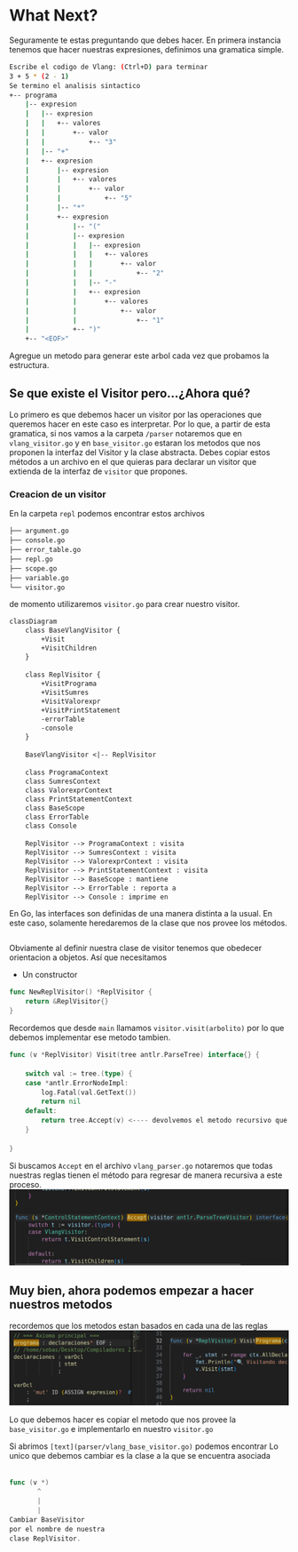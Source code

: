# What Next? 
Seguramente te estas preguntando que debes hacer. 
En primera instancia tenemos que hacer nuestras expresiones, 
definimos una gramatica simple. 

```bash 
Escribe el codigo de Vlang: (Ctrl+D) para terminar
3 + 5 * (2 - 1)
Se termino el analisis sintactico
+-- programa
    |-- expresion
    |   |-- expresion
    |   |   +-- valores
    |   |       +-- valor
    |   |           +-- "3"
    |   |-- "+"
    |   +-- expresion
    |       |-- expresion
    |       |   +-- valores
    |       |       +-- valor
    |       |           +-- "5"
    |       |-- "*"
    |       +-- expresion
    |           |-- "("
    |           |-- expresion
    |           |   |-- expresion
    |           |   |   +-- valores
    |           |   |       +-- valor
    |           |   |           +-- "2"
    |           |   |-- "-"
    |           |   +-- expresion
    |           |       +-- valores
    |           |           +-- valor
    |           |               +-- "1"
    |           +-- ")"
    +-- "<EOF>"
```
Agregue un metodo para generar este arbol cada vez que probamos la estructura.


## Se que existe el Visitor pero...¿Ahora qué? 

Lo primero es que debemos hacer un visitor por las operaciones que queremos hacer
en este caso es interpretar. Por lo que, a partir de esta gramatica, si nos vamos a la carpeta `/parser` notaremos que en `vlang_visitor.go` y en  `base_visitor.go` 
estaran los metodos que nos proponen la interfaz del Visitor y la clase abstracta.
Debes copiar estos métodos a un archivo en el que quieras para declarar un visitor 
que extienda de la interfaz de `visitor` que propones. 

### Creacion de un visitor 
En la carpeta `repl` 
podemos encontrar estos archivos
```Bash 
├── argument.go
├── console.go
├── error_table.go
├── repl.go
├── scope.go
├── variable.go
└── visitor.go
```
de momento utilizaremos `visitor.go` para crear nuestro visitor.  
```mermaid
classDiagram
    class BaseVlangVisitor {
        +Visit
        +VisitChildren
    }

    class ReplVisitor {
        +VisitPrograma
        +VisitSumres
        +VisitValorexpr
        +VisitPrintStatement
        -errorTable
        -console
    }

    BaseVlangVisitor <|-- ReplVisitor

    class ProgramaContext
    class SumresContext
    class ValorexprContext
    class PrintStatementContext
    class BaseScope
    class ErrorTable
    class Console

    ReplVisitor --> ProgramaContext : visita
    ReplVisitor --> SumresContext : visita
    ReplVisitor --> ValorexprContext : visita
    ReplVisitor --> PrintStatementContext : visita
    ReplVisitor --> BaseScope : mantiene
    ReplVisitor --> ErrorTable : reporta a
    ReplVisitor --> Console : imprime en
```

En Go, las interfaces son definidas de una manera distinta a la usual. 
En este caso, solamente heredaremos de la clase que nos provee los métodos. 
```Go 

```
Obviamente al definir nuestra clase de visitor tenemos que obedecer 
orientacion a objetos. Así que necesitamos 
- Un constructor
```Go 
func NewReplVisitor() *ReplVisitor {
	return &ReplVisitor{}
}
```
Recordemos que desde `main` llamamos `visitor.visit(arbolito)`
por lo que debemos implementar ese metodo tambien. 
```Go
func (v *ReplVisitor) Visit(tree antlr.ParseTree) interface{} {

	switch val := tree.(type) { 
	case *antlr.ErrorNodeImpl:
		log.Fatal(val.GetText())
		return nil
	default:
		return tree.Accept(v) <---- devolvemos el metodo recursivo que nos da el arbol
	}

}
```
Si buscamos `Accept` en el archivo `vlang_parser.go` notaremos que 
todas nuestras reglas tienen el método para regresar de manera recursiva a
este proceso. 
![Documentacion](./images/accept)

## Muy bien, ahora podemos empezar a hacer nuestros metodos
recordemos que los metodos estan basados en cada una de las reglas
![Documentacionnew](./images/comparacion)

Lo que debemos hacer es copiar el metodo que nos provee la `base_visitor.go` e implementarlo en nuestro `visitor.go`

Si abrimos `[text](parser/vlang_base_visitor.go)`
podemos encontrar 
Lo unico que debemos cambiar es 
la clase a la que se encuentra asociada

```Go

func (v *)
       ^ 
       | 
       | 
Cambiar BaseVisitor 
por el nombre de nuestra 
clase ReplVisitor. 
```

